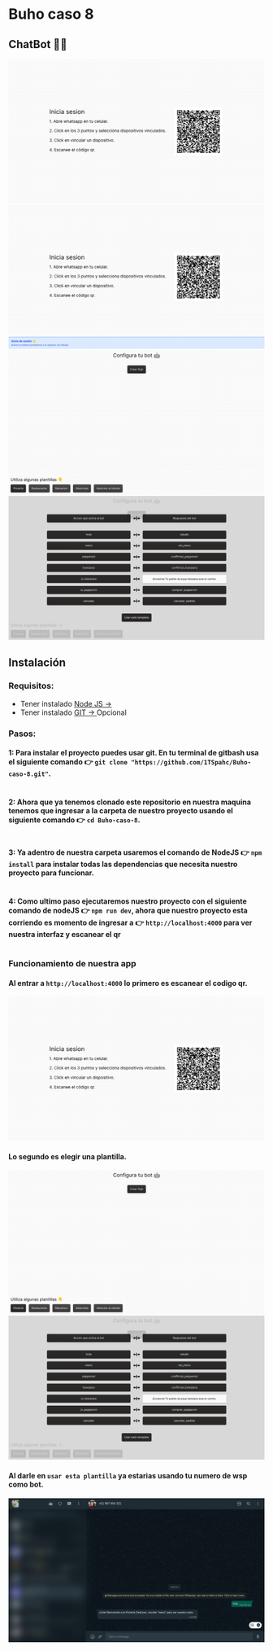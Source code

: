 # Buho caso 8

## ChatBot 🤖🤖

![Primer Diseno](./screenshots/1.png)
![Primer Diseno](./screenshots/2.png)
![Primer Diseno](./screenshots/3.png)
![Primer Diseno](./screenshots/4.png)

## Instalación

### Requisitos:
* Tener instalado [Node JS → ](https://nodejs.org/es)
* Tener instalado [GIT → ](https://git-scm.com/) Opcional

### Pasos:

#### 1: Para instalar el proyecto puedes usar git. En tu terminal de gitbash usa el siguiente comando 👉 ```git clone "https://github.com/1TSpahc/Buho-caso-8.git"```.
#
#### 2: Ahora que ya tenemos clonado este repositorio en nuestra maquina tenemos que ingresar a la carpeta de nuestro proyecto usando el siguiente comando 👉 ```cd Buho-caso-8```.
#

#### 3: Ya adentro de nuestra carpeta usaremos el comando de NodeJS 👉 ```npm install``` para instalar todas las dependencias que necesita nuestro proyecto para funcionar. 
#

#### 4: Como ultimo paso ejecutaremos nuestro proyecto con el siguiente comando de nodeJS 👉 ```npm run dev```, ahora que nuestro proyecto esta corriendo es momento de ingresar a 👉 ```http://localhost:4000``` para ver nuestra interfaz y escanear el qr
#
### Funcionamiento de nuestra app

#### Al entrar a ```http://localhost:4000``` lo primero es escanear el codigo qr.
![Primer Diseno](./screenshots/1.png)

#### Lo segundo es elegir una plantilla.
![Primer Diseno](./screenshots/3.png)
![Primer Diseno](./screenshots/4.png)

#### Al darle en ```usar esta plantilla``` ya estarias usando tu numero de wsp como bot.


![Primer Diseno](./screenshots/5.png)



